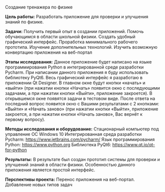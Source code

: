 Создание тренажера по физике 

**Цель работы:** Разработать приложение для проверки и улучшения знаний по физике. 

**Задачи:** Получить первый опыт в создании приложений. Помочь обучающимся в области школьной физики. Создать удобный графический интерфейс. Проработка минимального рабочего прототипа. Изучение дополнительных технологий. Изучить возможную конвертацию приложения на веб-портал 

**Этапы исследования:** Данное приложение будет написано на языке программирования Python в интегрированной среде разработки Pycharm. При написании данного приложения я буду использовать библиотеку PyQt6. Весь графический интерфейс я разработаю в приложении Qt Designer. В главном окне будут кнопки «начать» и «выйти» (при нажатии кнопки «Начать» появится окно с последующими задачами, а при нажатии кнопки «Выйти», приложение закроется). В открывшемся окне появятся задачи в тестовом виде. После ответа на последний вопрос появится окно с Вашими результатами с 2 кнопками: «Выйти» и «Начать заново» (при нажатии кнопки «Выйти», приложение закроется, а при нажатии кнопки «Начать заново», Вас вернёт к первому вопросу).  

**Методы исследования и оборудование:** Стационарный компьютер под управление ОС Windows 10 Интегрированная cреда разработки Pycharm: https://www.jetbrains.com/pycharm/ Язык программирования Python: https://www.python.org Библиотека PyQt6: https://www.qt.io/qt-for-python 

**Результаты:** В результате был создан прототип системы для проверки и улучшений знаний в области физики. Особенностью данного приложения является простой интерфейс. 

**Перспективы проекта:** Перенос приложения на веб-портал. Добавление новых типов задач 
